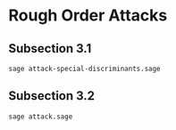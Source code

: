# Rough Order Attacks

## Subsection 3.1

```
sage attack-special-discriminants.sage
```

## Subsection 3.2


```
sage attack.sage
```
